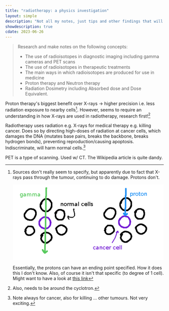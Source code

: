```yaml
---
title: "radiotherapy: a physics investigation"
layout: simple
description: "Not all my notes, just tips and other findings that will help guide you."
showdescription: true
cdate: 2023-06-26
---
```


> Research and make notes on the following concepts:
> - The use of radioisotopes in diagnostic imaging including gamma cameras and PET scans
> - The use of radioisotopes in therapeutic treatments
> - The main ways in which radioisotopes are produced for use in medicine
> - Proton therapy and Neutron therapy
> - Radiation Dosimetry including Absorbed dose and Dose Equivalent.

Proton therapy's biggest benefit over X-rays → higher precision i.e. less radiation exposure to nearby cells[^2]. However, seems to require an understanding in how X-rays are used in radiotherapy, research first![^3]

[^2]: Sources don't really seem to specify, but apparently due to fact that X-rays pass through the tumour, continuing to do damage. Protons don't.

    ![tumour](../assets/tumour.png)

    Essentially, the protons can have an ending point specified. How it does this I don't know. Also, of course it isn't that specific (to degree of 1 cell). Might want to have a look at [this link](https://www.cancer.gov/news-events/cancer-currents-blog/2020/proton-therapy-safety-versus-traditional-radiation)

[^3]: Also, needs to be around the cyclotron.

Radiotherapy uses radiation e.g. X-rays for medical therapy e.g. killing cancer. Does so by directing high-doses of radiation at cancer cells, which damages the DNA (mutates base pairs, breaks the backbone, breaks hydrogen bonds), preventing reproduction/causing apoptosis. Indiscriminate, will harm normal cells.[^1]

[^1]: Note always for cancer, also for killing ... other tumours. Not very exciting.

PET is a type of scanning. Used w/ CT. The Wikipedia article is quite dandy. 
